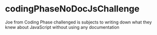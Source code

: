 # codingPhaseNoDocJsChallenge
Joe from Coding Phase challenged is subjects to writing down what they knew about JavaScript without using any documentation
